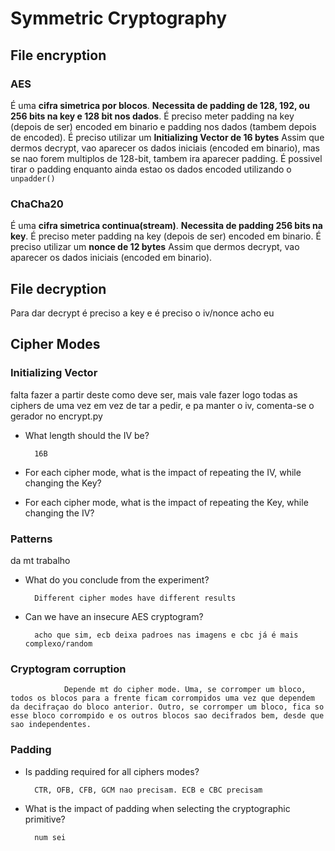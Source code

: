 # Symmetric Cryptography

## File encryption

### **AES**

É uma **cifra simetrica por blocos**. **Necessita de padding de 128, 192, ou 256 bits na key e 128 bit nos dados**.
É preciso meter padding na key (depois de ser) encoded em binario e padding nos dados (tambem depois de encoded).
É preciso utilizar um **Initializing Vector de 16 bytes**
Assim que dermos decrypt, vao aparecer os dados iniciais (encoded em binario), mas se nao forem multiplos de 128-bit, tambem ira aparecer padding.
É possivel tirar o padding enquanto ainda estao os dados encoded utilizando o `unpadder()`

### **ChaCha20**

É uma **cifra simetrica continua(stream)**. **Necessita de padding 256 bits na key**.
É preciso meter padding na key (depois de ser) encoded em binario.
É preciso utilizar um **nonce de 12 bytes**
Assim que dermos decrypt, vao aparecer os dados iniciais (encoded em binario).

## File decryption

Para dar decrypt é preciso a key e é preciso o iv/nonce acho eu

## Cipher Modes

### Initializing Vector

falta fazer a partir deste como deve ser, mais vale fazer logo todas as ciphers de uma vez em vez de tar a pedir, e pa manter o iv, comenta-se o gerador no encrypt.py

- What length should the IV be?

        16B
- For each cipher mode, what is the impact of repeating the IV, while changing the Key?
- For each cipher mode, what is the impact of repeating the Key, while changing the IV?

### Patterns

da mt trabalho

- What do you conclude from the experiment?

        Different cipher modes have different results

- Can we have an insecure AES cryptogram?

        acho que sim, ecb deixa padroes nas imagens e cbc já é mais complexo/random

### Cryptogram corruption

                Depende mt do cipher mode. Uma, se corromper um bloco, todos os blocos para a frente ficam corrompidos uma vez que dependem da decifraçao do bloco anterior. Outro, se corromper um bloco, fica so esse bloco corrompido e os outros blocos sao decifrados bem, desde que sao independentes.

### Padding

- Is padding required for all ciphers modes?

        CTR, OFB, CFB, GCM nao precisam. ECB e CBC precisam
- What is the impact of padding when selecting the cryptographic primitive?

        num sei

